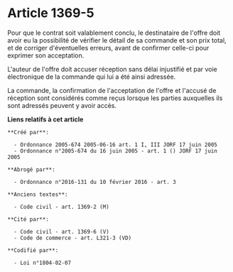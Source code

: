 # Article 1369-5

Pour que le contrat soit valablement conclu, le destinataire de l'offre doit avoir eu la possibilité de vérifier le détail de
sa commande et son prix total, et de corriger d'éventuelles erreurs, avant de confirmer celle-ci pour exprimer son
acceptation.

L'auteur de l'offre doit accuser réception sans délai injustifié et par voie électronique de la commande qui lui a été ainsi
adressée.

La commande, la confirmation de l'acceptation de l'offre et l'accusé de réception sont considérés comme reçus lorsque les
parties auxquelles ils sont adressés peuvent y avoir accès.

**Liens relatifs à cet article**

	**Créé par**:

	  - Ordonnance 2005-674 2005-06-16 art. 1 I, III JORF 17 juin 2005
	  - Ordonnance n°2005-674 du 16 juin 2005 - art. 1 () JORF 17 juin 2005

	**Abrogé par**:

	  - Ordonnance n°2016-131 du 10 février 2016 - art. 3

	**Anciens textes**:

	  - Code civil - art. 1369-2 (M)

	**Cité par**:

	  - Code civil - art. 1369-6 (V)
	  - Code de commerce - art. L321-3 (VD)

	**Codifié par**:

	  - Loi n°1804-02-07
